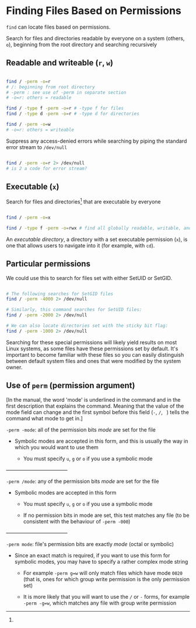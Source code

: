 # Finding Files Based on Permissions

`find` can locate files based on permissions.

Search for files and directories readable by everyone on a system (others, `o`), beginning from the root directory and searching recursively

## Readable and writeable (`r`, `w`)

```Bash

find / -perm -o=r
# /: beginning from root directory
# -perm : see use of -perm in separate section
# -o=r: others = readable

find / -type f -perm -o=r # -type f for files
find / -type d -perm -o=r # -type d for directories

find / -perm -o=w
# -o=r: others = writeable

```

Suppress any access-denied errors while searching by piping the standard error stream to `/dev/null`

```Bash

find / -perm -o=r 2> /dev/null
# is 2 a code for error stream?

```

## Executable (`x`)

Search for files and directories[^x_dir] that are executable by everyone

```Bash

find / -perm -o=x

find / -type f -perm -o=rwx # find all globally readable, writable, and executable files

```

[^x_dir]: 
An *executable directory*, a directory with a set executable permission (`x`), is one that allows
users to navigate into it (for example, with `cd`).

## Particular permissions

We could use this to search for files set with either SetUID or SetGID.


```Bash

# The following searches for SetGID files
find / -perm -4000 2> /dev/null

# Similarly, this command searches for SetUID files:
find / -perm -2000 2> /dev/null

# We can also locate directories set with the sticky bit flag:
find / -perm -1000 2> /dev/null

```

Searching for these special permissions will likely yield results on most Linux systems, as some
files have these permissions set by default. It's important to become familiar with these files so
you can easily distinguish between default system files and ones that were modified by the system
owner.


<!-- ≈≈≈≈≈≈≈≈≈≈≈≈≈≈≈≈≈≈≈≈≈≈≈≈≈≈≈≈≈≈≈≈≈≈≈≈≈≈≈≈≈≈≈***≈≈≈≈≈≈≈≈≈≈≈≈≈≈≈≈≈≈≈≈≈≈≈≈≈≈≈≈≈≈≈≈≈≈≈≈≈≈≈≈≈≈≈≈≈ -->
## Use of `perm` (permission argument)

[In the manual, the word 'mode' is underlined in the command and in the first description that
explains the command. Meaning that the value of the mode field can change and the first symbol
before this field (`-`, `/`, ` `) tells the command what mode to get in.]

`-perm -mode`: all of the permission bits *mode* are set for the file
 
* Symbolic modes are accepted in this form, and this is usually the way in which you would want to
  use them

    - You must specify `u`, `g` or `o` if you use a symbolic mode

————————————

`-perm /mode`: any of the permission bits *mode* are set for the file

* Symbolic modes are accepted in this form

    - You must specify `u`, `g` or `o` if you use a symbolic mode
    
    - If no permission bits in mode are set, this test matches any file (to be consistent with the
      behaviour of `-perm -000`)

————————————

`-perm mode`: file's permission bits are exactly *mode* (octal or symbolic)

* Since an exact match is required, if you want to use this form for symbolic modes, you may have to
  specify a rather complex mode string

    - For example `-perm g=w` will only match files which have mode `0020` (that is, ones for which
      group write permission is the only permission set)

    - It is more likely that you will want to use the `/` or `-` forms, for example `-perm -g=w`,
      which matches any file with group write permission

